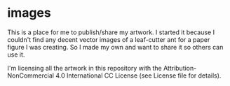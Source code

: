 # images
This is a place for me to publish/share my artwork. I started it because I couldn't find any decent vector images of a leaf-cutter ant for a paper figure I was creating. So I made my own and want to share it so others can use it.

I'm licensing all the artwork in this repository with the Attribution-NonCommercial 4.0 International CC License (see License file for details).
